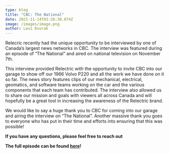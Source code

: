 ```yaml
---
type: blog
title: "CBC: The National"
date: 2021-11-14T03:26:38.074Z
image: /images/image.png
author: Levi Dvorak
---
```

<!--StartFragment-->

Relecric recently had the unique opportunity to be interviewed by one of Canada’s largest news networks in CBC. The interview was featured during an episode of “The National” and aired on national television on November 7th.

This interview provided Relectric with the opportunity to invite CBC into our garage to show off our 1966 Volvo P220 and all the work we have done on it so far. The news story features clips of our mechanical, electrical, geomatics, and software teams working on the car and the various components that each team has contributed. The interview also allowed us to share our mission and goals with viewers all across Canada and will hopefully be a great tool in increasing the awareness of the Relectric brand.

We would like to say a huge thank you to CBC for coming into our garage and airing the interview on “The National”. Another massive thank you goes to everyone who has put in their time and efforts into ensuring that this was possible!

**If you have any questions, please feel free to reach out**

**The full episode can be found [here](https://www.youtube.com/watch?v=bfP6ze92QD4&t=3198s&ab_channel=CBCNews%3ATheNational)!**

<!--EndFragment-->